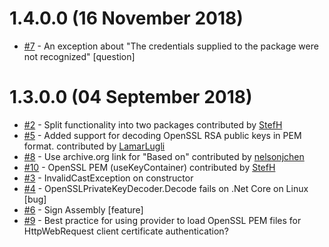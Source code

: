# 1.4.0.0 (16 November 2018)
- [#7](https://github.com/StefH/OpenSSL-X509Certificate2-Provider/issues/7) - An exception about &quot;The credentials supplied to the package were not recognized&quot; [question]

# 1.3.0.0 (04 September 2018)
- [#2](https://github.com/StefH/OpenSSL-X509Certificate2-Provider/pull/2) - Split functionality into two packages contributed by [StefH](https://github.com/StefH)
- [#5](https://github.com/StefH/OpenSSL-X509Certificate2-Provider/pull/5) - Added support for decoding OpenSSL RSA public keys in PEM format. contributed by [LamarLugli](https://github.com/LamarLugli)
- [#8](https://github.com/StefH/OpenSSL-X509Certificate2-Provider/pull/8) - Use archive.org link for &quot;Based on&quot; contributed by [nelsonjchen](https://github.com/nelsonjchen)
- [#10](https://github.com/StefH/OpenSSL-X509Certificate2-Provider/pull/10) - OpenSSL PEM (useKeyContainer) contributed by [StefH](https://github.com/StefH)
- [#3](https://github.com/StefH/OpenSSL-X509Certificate2-Provider/issues/3) - InvalidCastException on constructor
- [#4](https://github.com/StefH/OpenSSL-X509Certificate2-Provider/issues/4) - OpenSSLPrivateKeyDecoder.Decode fails on .Net Core on Linux [bug]
- [#6](https://github.com/StefH/OpenSSL-X509Certificate2-Provider/issues/6) - Sign Assembly [feature]
- [#9](https://github.com/StefH/OpenSSL-X509Certificate2-Provider/issues/9) - Best practice for using provider to load OpenSSL PEM files for HttpWebRequest client certificate authentication?

